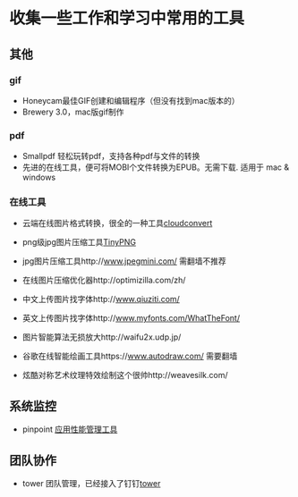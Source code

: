 # 收集一些工作和学习中常用的工具

## 其他
### gif
- Honeycam最佳GIF创建和编辑程序（但没有找到mac版本的）
- Brewery 3.0，mac版gif制作
### pdf
- Smallpdf 轻松玩转pdf，支持各种pdf与文件的转换
- 先进的在线工具，便可将MOBI个文件转换为EPUB。无需下载. 适用于 mac & windows

### 在线工具
- 云端在线图片格式转换，很全的一种工具[cloudconvert](https://cloudconvert.com/)
- png级jpg图片压缩工具[TinyPNG](https://tinypng.com/)
- jpg图片压缩工具http://www.jpegmini.com/ 需翻墙不推荐
- 在线图片压缩优化器http://optimizilla.com/zh/
- 中文上传图片找字体http://www.qiuziti.com/
- 英文上传图片找字体http://www.myfonts.com/WhatTheFont/
- 图片智能算法无损放大http://waifu2x.udp.jp/

- 谷歌在线智能绘画工具https://www.autodraw.com/ 需要翻墙
- 炫酷对称艺术纹理特效绘制这个很帅http://weavesilk.com/

## 系统监控
- pinpoint [应用性能管理工具](https://github.com/naver/pinpoint)

## 团队协作
- tower 团队管理，已经接入了钉钉[tower](https://tower.im/)
